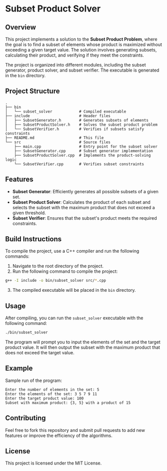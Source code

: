 
# Subset Product Solver

## Overview
This project implements a solution to the **Subset Product Problem**, where the goal is to find a subset of elements whose product is maximized without exceeding a given target value. The solution involves generating subsets, calculating their product, and verifying if they meet the constraints.

The project is organized into different modules, including the subset generator, product solver, and subset verifier. The executable is generated in the `bin` directory.

## Project Structure

```
.
├── bin
│   └── subset_solver            # Compiled executable
├── include                      # Header files
│   ├── SubsetGenerator.h        # Generates subsets of elements
│   ├── SubsetProductSolver.h    # Solves the subset product problem
│   └── SubsetVerifier.h         # Verifies if subsets satisfy constraints
├── README.md                    # This file
└── src                          # Source files
    ├── main.cpp                 # Entry point for the subset solver
    ├── SubsetGenerator.cpp      # Subset generator implementation
    ├── SubsetProductSolver.cpp  # Implements the product-solving logic
    └── SubsetVerifier.cpp       # Verifies subset constraints
```

## Features
- **Subset Generator**: Efficiently generates all possible subsets of a given set.
- **Subset Product Solver**: Calculates the product of each subset and selects the subset with the maximum product that does not exceed a given threshold.
- **Subset Verifier**: Ensures that the subset's product meets the required constraints.

## Build Instructions
To compile the project, use a C++ compiler and run the following commands:

1. Navigate to the root directory of the project.
2. Run the following command to compile the project:

```bash
g++ -I include -o bin/subset_solver src/*.cpp
```

3. The compiled executable will be placed in the `bin` directory.

## Usage
After compiling, you can run the `subset_solver` executable with the following command:

```bash
./bin/subset_solver
```

The program will prompt you to input the elements of the set and the target product value. It will then output the subset with the maximum product that does not exceed the target value.

## Example

Sample run of the program:

```
Enter the number of elements in the set: 5
Enter the elements of the set: 3 5 7 9 11
Enter the target product value: 100
Subset with maximum product: {3, 5} with a product of 15
```

## Contributing
Feel free to fork this repository and submit pull requests to add new features or improve the efficiency of the algorithms.

## License
This project is licensed under the MIT License.
